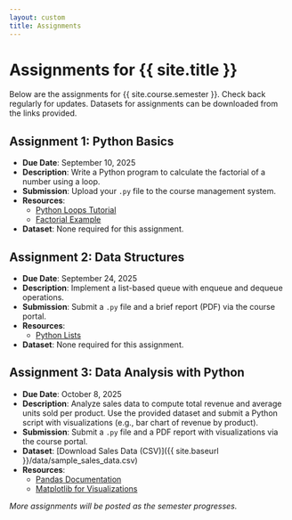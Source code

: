 ```yaml
---
layout: custom
title: Assignments
---
```

# Assignments for {{ site.title }}

Below are the assignments for {{ site.course.semester }}. Check back regularly for updates. Datasets for assignments can be downloaded from the links provided.

## Assignment 1: Python Basics
- **Due Date**: September 10, 2025
- **Description**: Write a Python program to calculate the factorial of a number using a loop.
- **Submission**: Upload your `.py` file to the course management system.
- **Resources**:
  - [Python Loops Tutorial](https://docs.python.org/3/tutorial/controlflow.html)
  - [Factorial Example](https://www.w3schools.com/python/python_functions.asp)
- **Dataset**: None required for this assignment.

## Assignment 2: Data Structures
- **Due Date**: September 24, 2025
- **Description**: Implement a list-based queue with enqueue and dequeue operations.
- **Submission**: Submit a `.py` file and a brief report (PDF) via the course portal.
- **Resources**:
  - [Python Lists](https://docs.python.org/3/tutorial/datastructures.html)
- **Dataset**: None required for this assignment.

## Assignment 3: Data Analysis with Python
- **Due Date**: October 8, 2025
- **Description**: Analyze sales data to compute total revenue and average units sold per product. Use the provided dataset and submit a Python script with visualizations (e.g., bar chart of revenue by product).
- **Submission**: Submit a `.py` file and a PDF report with visualizations via the course portal.
- **Dataset**: [Download Sales Data (CSV)]({{ site.baseurl }}/data/sample_sales_data.csv)
- **Resources**:
  - [Pandas Documentation](https://pandas.pydata.org/docs/)
  - [Matplotlib for Visualizations](https://matplotlib.org/stable/users/index.html)

*More assignments will be posted as the semester progresses.*